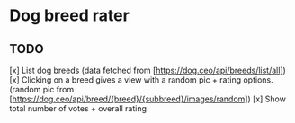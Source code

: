 # Dog breed rater

## TODO

[x] List dog breeds (data fetched from [https://dog.ceo/api/breeds/list/all])
[x] Clicking on a breed gives a view with a random pic + rating options. (random pic from [https://dog.ceo/api/breed/{breed}/{subbreed}/images/random])
[x] Show total number of votes + overall rating
